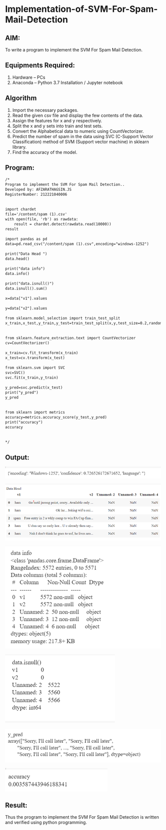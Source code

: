# Implementation-of-SVM-For-Spam-Mail-Detection

## AIM:
To write a program to implement the SVM For Spam Mail Detection.

## Equipments Required:
1. Hardware – PCs
2. Anaconda – Python 3.7 Installation / Jupyter notebook

## Algorithm
1. Import the necessary packages.
2. Read the given csv file and display the few contents of the data.
3. Assign the features for x and y respectively.
4. Split the x and y sets into train and test sets.
5. Convert the Alphabetical data to numeric using CountVectorizer.
6. Predict the number of spam in the data using SVC (C-Support Vector Classification) method of SVM (Support vector machine) in sklearn library.
7. Find the accuracy of the model.


## Program:
```
/*
Program to implement the SVM For Spam Mail Detection..
Developed by: AFZARATHAGSIN.JS
RegisterNumber: 212221040006 


import chardet
file='/content/spam (1).csv'
with open(file, 'rb') as rawdata:
    result = chardet.detect(rawdata.read(10000))
result

import pandas as pd
data=pd.read_csv("/content/spam (1).csv",encoding="windows-1252")

print("Data Head ")
data.head()

print("data info")
data.info()

print("data.isnull()")
data.isnull().sum()

x=data["v1"].values

y=data["v2"].values

from sklearn.model_selection import train_test_split
x_train,x_test,y_train,y_test=train_test_split(x,y,test_size=0.2,random_state=0)


from sklearn.feature_extraction.text import CountVectorizer 
cv=CountVectorizer()

x_train=cv.fit_transform(x_train)
x_test=cv.transform(x_test)

from sklearn.svm import SVC
svc=SVC()
svc.fit(x_train,y_train)

y_pred=svc.predict(x_test)
print("y_pred")
y_pred


from sklearn import metrics
accuracy=metrics.accuracy_score(y_test,y_pred)
print("accuracy")
accuracy


*/
```

## Output:
![SVM For Spam Mail Detection](6.png)

![SVM For Spam Mail Detection](1.png)

![SVM For Spam Mail Detection](2.png)

![SVM For Spam Mail Detection](3.png)

![SVM For Spam Mail Detection](4.png)

![SVM For Spam Mail Detection](5.png)




## Result:
Thus the program to implement the SVM For Spam Mail Detection is written and verified using python programming.

